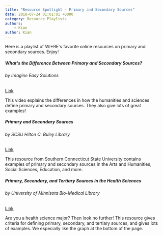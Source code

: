 ```yaml
---
title: "Resource Spotlight - Primary and Secondary Sources"
date: 2018-07-24 01:01:01 +0000
category: Resource Playlists
authors: 
    - Kian 
author: Kian
---
```


Here is a playlist of WI+RE's favorite online resources on primary and secondary sources. Enjoy!

<div class="card-deck">
    <div class="card">
        <div class="card-body">
            <h5 class="card-title">What's the Difference Between Primary and Secondary Sources?</h5>
            <h6 class="card-subtitle mb-2 text-muted">by Imagine Easy Solutions</h6>
            <div class="text-center pt-3">
                 <a href="https://www.youtube.com/watch?v=1m5l_FnHZ0o" class="btn btn-primary">Link</a>
            </div>
            <p class="card-text">This video explains the differences in how the humanities and sciences define primary and secondary sources. They also give lots of great examples!</p>
        </div>
    </div>
    <div class="card">
        <div class="card-body">
            <h5 class="card-title">Primary and Secondary Sources</h5>
            <h6 class="card-subtitle mb-2 text-muted">by SCSU Hilton C. Buley Library</h6>
            <div class="text-center pt-3">
                 <a href="https://libguides.southernct.edu/c.php?g=7346&p=35333" class="btn btn-primary">Link</a>
            </div>
            <p class="card-text">This resource from Southern Connecticut State University contains examples of primary and secondary sources in the Arts and Humanities, Social Sciences, Education, and more.</p>
        </div>
    </div>
</div>
<div class="card-deck mt-3">
    <div class="card">
        <div class="card-body">
            <h5 class="card-title">Primary, Secondary, and Tertiary Sources in the Health Sciences</h5>
            <h6 class="card-subtitle mb-2 text-muted"> by University of Minnisota Bio-Medical Library</h6>
            <div class="text-center pt-3">
                 <a href="https://hsl.lib.umn.edu/biomed/help/primary-secondary-and-tertiary-sources-health-sciences" class="btn btn-primary">Link</a>
            </div>
            <p class="card-text">Are you a health science major? Then look no further! This resource gives criteria for defining primary, secondary, and tertiary sources, and gives lots of examples. We especially like the graph at the bottom of the page.</p>
        </div>
    </div>
</div>